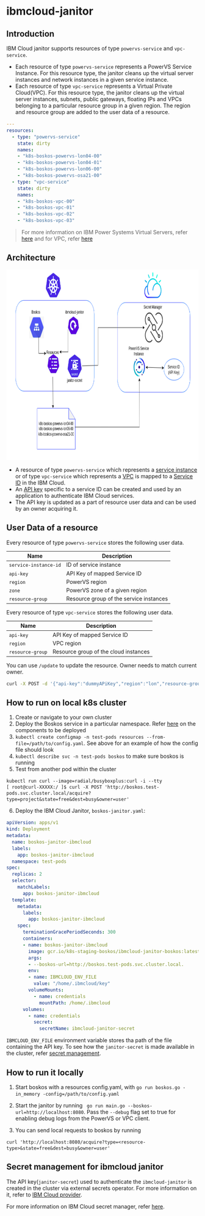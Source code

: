 # ibmcloud-janitor

## Introduction

IBM Cloud janitor supports resources of type `powervs-service` and `vpc-service`.
- Each resource of type `powervs-service` represents a PowerVS Service Instance. For this resource type, the janitor cleans up the virtual server instances and network instances in a given service instance.
- Each resource of type `vpc-service` represents a Virtual Private Cloud(VPC). For this resource type, the janitor cleans up the virtual server instances, subnets, public gateways, floating IPs and VPCs belonging to a particular resource group in a given region. The region and resource group are added to the user data of a resource.

```yaml
---
resources:
  - type: "powervs-service"
    state: dirty
    names:
    - "k8s-boskos-powervs-lon04-00"
    - "k8s-boskos-powervs-lon04-01"
    - "k8s-boskos-powervs-lon06-00"
    - "k8s-boskos-powervs-osa21-00"
  - type: "vpc-service"
    state: dirty
    names:
    - "k8s-boskos-vpc-00"
    - "k8s-boskos-vpc-01"
    - "k8s-boskos-vpc-02"
    - "k8s-boskos-vpc-03"
```
> For more information on IBM Power Systems Virtual Servers, refer [here](https://cloud.ibm.com/docs/power-iaas?topic=power-iaas-getting-started) and for VPC, refer [here](https://www.ibm.com/cloud/learn/vpc)

## Architecture

<img src="./images/flow.png" width="800" height="500">

- A resource of type `powervs-service` which represents a  [service instance](https://cloud.ibm.com/docs/power-iaas?topic=power-iaas-creating-power-virtual-server#creating-power-virtual-server) or of type `vpc-service` which represents a [VPC](https://cloud.ibm.com/docs/vpc?topic=vpc-getting-started) is mapped to a [Service ID](https://cloud.ibm.com/docs/account?topic=account-serviceids&interface=ui) in the IBM Cloud. 
- An [API key](https://cloud.ibm.com/docs/account?topic=account-userapikey&interface=ui) specific to a service ID can be created  and used by an application to authenticate IBM Cloud services.
- The API key is updated as a part of resource user data and can be used by an owner acquiring it.

## User Data of a resource

Every resource of type `powervs-service` stores the following user data.

| Name    | Description                    |
| ------- | ------------------------------ |
| `service-instance-id`  | ID of service instance        |
| `api-key` | API Key of mapped Service ID         |
| `region` | PowerVS region  |
| `zone` | PowerVS zone of a given region  |
| `resource-group` | Resource group of the service instances  |

Every resource of type `vpc-service` stores the following user data.

| Name    | Description                    |
| ------- | ------------------------------ |
| `api-key` | API Key of mapped Service ID         |
| `region` | VPC region  |
| `resource-group` | Resource group of the cloud instances |

You can use `/update` to update the resource. Owner needs to match current owner.

```bash
curl -X POST -d '{"api-key":"dummyAPiKey","region":"lon","resource-group":"cloud-resource-group"}' "http://localhost:8080/update?name=boskos-resource-name&state=busy&owner=IBMCloudJanitor"
```

## How to run on local k8s cluster

1. Create or navigate to your own cluster
2. Deploy the Boskos service in a particular namespace. Refer [here](https://github.com/kubernetes/test-infra/tree/master/config/prow/cluster/build) on the components to be deployed
3. `kubectl create configmap -n test-pods resources --from-file=/path/to/config.yaml`. See above for an example of how the config file should look
4. `kubectl describe svc -n test-pods boskos` to make sure boskos is running
5. Test from another pod within the cluster
```
kubectl run curl --image=radial/busyboxplus:curl -i --tty
[ root@curl-XXXXX:/ ]$ curl -X POST 'http://boskos.test-pods.svc.cluster.local/acquire?type=project&state=free&dest=busy&owner=user'
````
6. Deploy the IBM Cloud Janitor, `boskos-janitor.yaml`:
```yaml
apiVersion: apps/v1
kind: Deployment
metadata:
  name: boskos-janitor-ibmcloud
  labels:
    app: boskos-janitor-ibmcloud
  namespace: test-pods
spec:
  replicas: 2
  selector:
    matchLabels:
      app: boskos-janitor-ibmcloud
  template:
    metadata:
      labels:
        app: boskos-janitor-ibmcloud
    spec:
      terminationGracePeriodSeconds: 300
      containers:
      - name: boskos-janitor-ibmcloud
        image: gcr.io/k8s-staging-boskos/ibmcloud-janitor-boskos:latest
        args:
        - --boskos-url=http://boskos.test-pods.svc.cluster.local.
        env: 
        - name: IBMCLOUD_ENV_FILE
          value: "/home/.ibmcloud/key"
        volumeMounts:
          - name: credentials
            mountPath: /home/.ibmcloud
      volumes:
        - name: credentials
          secret:
            secretName: ibmcloud-janitor-secret
```
`IBMCLOUD_ENV_FILE` environment variable stores tha path of the file containing the API key. To see how the `janitor-secret` is made available in the cluster, refer [secret management](#secret-management-for-ibmcloud-janitor).


## How to run it locally
1. Start boskos with a resources config.yaml, with `go run boskos.go -in_memory -config=/path/to/config.yaml`

2. Start the janitor by running ` go run main.go --boskos-url=http://localhost:8080`. Pass the `--debug` flag set to true for enabling debug logs from the PowerVS or VPC client.

3. You can send local requests to boskos by running
```
curl 'http://localhost:8080/acquire?type=<resource-type>&state=free&dest=busy&owner=user'
```


## Secret management for ibmcloud janitor
The API key(`janitor-secret`) used to authenticate the `ibmcloud-janitor` is created in the cluster via external secrets operator. For more information on it, refer to [IBM Cloud provider](https://external-secrets.io/v0.5.2/provider-ibm-secrets-manager/).

For more information on IBM Cloud secret manager, refer [here](https://cloud.ibm.com/docs/secrets-manager?topic=secrets-manager-getting-started).
